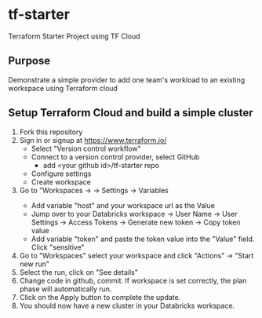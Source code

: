 # tf-starter
Terraform Starter Project using TF Cloud

## Purpose
Demonstrate a simple provider to add one team's workload to an existing workspace using Terraform cloud

## Setup Terraform Cloud and build a simple cluster
1. Fork this repository
2. Sign in or signup at https://www.terraform.io/
    -  Select "Version control workflow"
    -  Connect to a version control provider, select GitHub
        -    add \<your github id\>/tf-starter repo
    -  Configure settings
    -  Create workspace
3. Go to "Workspaces -> <your workspace> -> Settings -> Variables
    -  Add variable "host" and your workspace url as the Value
    -  Jump over to your Databricks workspace -> User Name -> User Settings -> Access Tokens -> Generate new token -> Copy token value
    -  Add variable "token" and paste the token value into the "Value" field. Click "sensitive"
4. Go to "Workspaces" select your workspace and click "Actions" -> "Start new run"
5. Select the run, click on "See details"
6. Change code in github, commit. If workspace is set correctly, the plan phase will automatically run. 
7. Click on the Apply button to complete the update.
8. You should now have a new cluster in your Databricks workspace.
